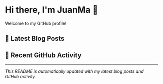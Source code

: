 # Hi there, I'm JuanMa 👋

Welcome to my GitHub profile!

## 📝 Latest Blog Posts

<!-- BLOG-POSTS:START -->
<!-- BLOG-POSTS:END -->

## 🔨 Recent GitHub Activity

<!-- GITHUB-ACTIVITY:START -->
<!-- GITHUB-ACTIVITY:END -->

---

*This README is automatically updated with my latest blog posts and GitHub activity.*
